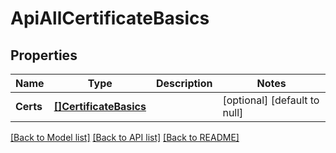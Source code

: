 # ApiAllCertificateBasics

## Properties
Name | Type | Description | Notes
------------ | ------------- | ------------- | -------------
**Certs** | [**[]CertificateBasics**](CertificateBasics.md) |  | [optional] [default to null]

[[Back to Model list]](../README.md#documentation-for-models) [[Back to API list]](../README.md#documentation-for-api-endpoints) [[Back to README]](../README.md)

